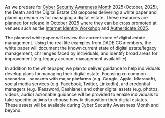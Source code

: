 As we prepare for [Cyber Security Awareness Month](https://www.cisa.gov/cybersecurity-awareness-month) 2025 (October, 2025), the Death and the Digital Estate CG proposes delivering a white paper and planning resources for managing a digital estate.  These resources are planned for release in October 2025 where they can be cross promoted at venues such as the [Internet Identity Workshop](https://internetidentityworkshop.com/) and [Authenticate 2025](https://authenticatecon.com/).

The planned whitepaper will review the current state of digital estate management.  Using the real life examples from DADE CG members, the white paper will document the known current state of digital estate/legacy management, challenges faced by individuals, and identify broad areas for improvement (e.g. legacy account management availability).

In addition to the whitepaper, we plan to deliver guidance to help individuals develop plans for managing their digital estate.  Focusing on common scenarios - accounts with major platforms (e.g. Google, Apple, Microsoft), social media services (e.g. Facebook, Twitter, LinkedIn), and credential managers (e.g. 1Password, Dashlane), and other digital assets (e.g. photos, videos, audio) actionable guidance will be provided to enable individuals to take specific actions to choose how to disposition their digital estates.  These assets will be available during Cyber Security Awareness Month and beyond.
